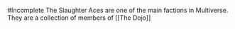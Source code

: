 #Incomplete
The Slaughter Aces are one of the main factions in Multiverse. They are a collection of members of [[The Dojo]]